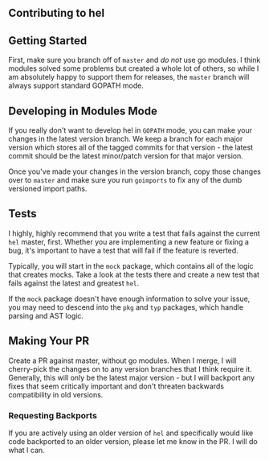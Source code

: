 Contributing to hel
-------------------

## Getting Started

First, make sure you branch off of `master` and _do not_ use go modules.  I think
modules solved some problems but created a whole lot of others, so while I am
absolutely happy to support them for releases, the `master` branch will always
support standard GOPATH mode.

## Developing in Modules Mode

If you really don't want to develop hel in `GOPATH` mode, you can make your
changes in the latest version branch.  We keep a branch for each major version
which stores all of the tagged commits for that version - the latest commit should
be the latest minor/patch version for that major version.

Once you've made your changes in the version branch, copy those changes over to
`master` and make sure you run `goimports` to fix any of the dumb versioned import
paths.

## Tests

I highly, highly recommend that you write a test that fails against the current
`hel` master, first.  Whether you are implementing a new feature or fixing a bug,
it's important to have a test that will fail if the feature is reverted.

Typically, you will start in the `mock` package, which contains all of the
logic that creates mocks.  Take a look at the tests there and create a new test
that fails against the latest and greatest `hel`.

If the `mock` package doesn't have enough information to solve your issue, you
may need to descend into the `pkg` and `typ` packages, which handle parsing and
AST logic.

## Making Your PR

Create a PR against master, without go modules.  When I merge, I will cherry-pick
the changes on to any version branches that I think require it.  Generally, this
will only be the latest major version - but I will backport any fixes that seem
critically important and don't threaten backwards compatibility in old versions.

### Requesting Backports

If you are actively using an older version of `hel` and specifically would like
code backported to an older version, please let me know in the PR.  I will do
what I can.
